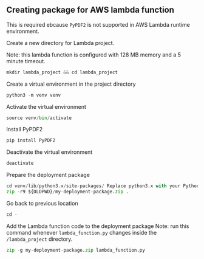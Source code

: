 ## Creating package for AWS lambda function

This is required ebcause `PyPDF2` is not supported in AWS Lambda runtime environment.

Create a new directory for Lambda project.

Note: this lambda function is configured with 128 MB memory and a 5 minute timeout.

```python
mkdir lambda_project && cd lambda_project
```

Create a virtual environment in the project directory

```python
python3 -m venv venv
```

Activate the virtual environment

```python
source venv/bin/activate
```

Install PyPDF2

```python
pip install PyPDF2
```

Deactivate the virtual environment

```python
deactivate
```

Prepare the deployment package
```python
cd venv/lib/python3.x/site-packages/ Replace python3.x with your Python version, e.g., python3.8
zip -r9 ${OLDPWD}/my-deployment-package.zip .
```

Go back to previous location

```python
cd -
```

Add the Lambda function code to the deployment package
Note: run this command whenever `lambda_function.py` changes inside the `/lambda_project` directory.

```python
zip -g my-deployment-package.zip lambda_function.py
```
